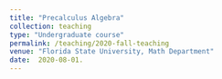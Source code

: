 ```yaml
---
title: "Precalculus Algebra"
collection: teaching
type: "Undergraduate course"
permalink: /teaching/2020-fall-teaching
venue: "Florida State University, Math Department"
date:  2020-08-01.
---
```



<!--Heading 1
======

Heading 2
======

Heading 3
======
-->
